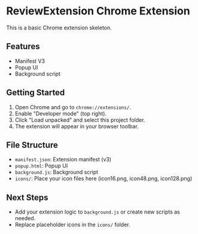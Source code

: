 # ReviewExtension Chrome Extension

This is a basic Chrome extension skeleton.

## Features
- Manifest V3
- Popup UI
- Background script

## Getting Started

1. Open Chrome and go to `chrome://extensions/`.
2. Enable "Developer mode" (top right).
3. Click "Load unpacked" and select this project folder.
4. The extension will appear in your browser toolbar.

## File Structure
- `manifest.json`: Extension manifest (v3)
- `popup.html`: Popup UI
- `background.js`: Background script
- `icons/`: Place your icon files here (icon16.png, icon48.png, icon128.png)

## Next Steps
- Add your extension logic to `background.js` or create new scripts as needed.
- Replace placeholder icons in the `icons/` folder.
